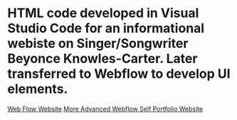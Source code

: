 # HTML code developed in Visual Studio Code for an informational webiste on Singer/Songwriter Beyonce Knowles-Carter. Later transferred to Webflow to develop UI elements.
[Web Flow Website](https://londons-website-dec281.webflow.io/) 
[More Advanced Webflow Self Portfolio Website](https://londons-final-project.webflow.io/)
